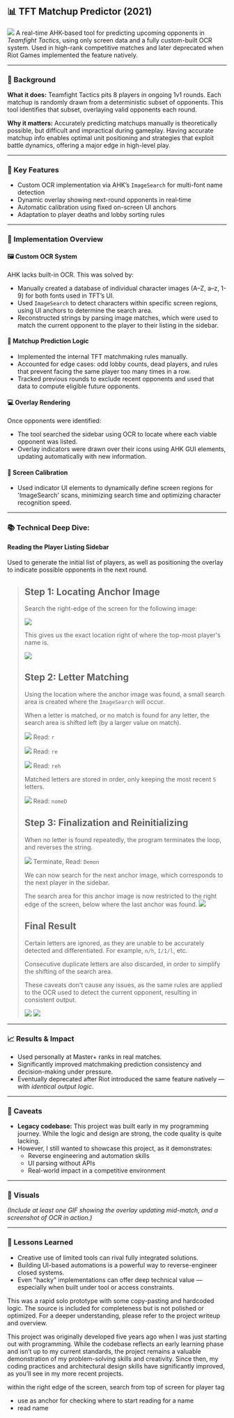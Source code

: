 ## 📊 TFT Matchup Predictor (2021)
![](Writeup/ScriptOverlay.png)
A real-time AHK-based tool for predicting upcoming opponents in *Teamfight Tactics*, using only screen data and a fully custom-built OCR system. Used in high-rank competitive matches and later deprecated when Riot Games implemented the feature natively.

---

### 🔧 Background
**What it does:** Teamfight Tactics pits 8 players in ongoing 1v1 rounds. Each matchup is randomly drawn from a deterministic subset of opponents. This tool identifies that subset, overlaying valid opponents each round. 

**Why it matters:** Accurately predicting matchups manually is theoretically possible, but difficult and impractical during gameplay. 
Having accurate matchup info enables optimal unit positioning and strategies that exploit battle dynamics, offering a major edge in high-level play. 

---

### 🎯 Key Features  
- Custom OCR implementation via AHK’s `ImageSearch` for multi-font name detection
- Dynamic overlay showing next-round opponents in real‐time  
- Automatic calibration using fixed on-screen UI anchors
- Adaptation to player deaths and lobby sorting rules  

---

### 🧠 Implementation Overview
#### 🖼️ Custom OCR System
AHK lacks built-in OCR. This was solved by:
- Manually created a database of individual character images (A–Z, a–z, 1-9) for both fonts used in TFT’s UI.
- Used `ImageSearch` to detect characters within specific screen regions, using UI anchors to determine the search area.
- Reconstructed strings by parsing image matches, which were used to match the current opponent to the player to their listing in the sidebar.

#### 🎯 Matchup Prediction Logic
- Implemented the internal TFT matchmaking rules manually.
- Accounted for edge cases: odd lobby counts, dead players, and rules that prevent facing the same player too many times in a row.
- Tracked previous rounds to exclude recent opponents and used that data to compute eligible future opponents.

#### 💻 Overlay Rendering

Once opponents were identified:
- The tool searched the sidebar using OCR to locate where each viable opponent was listed.
- Overlay indicators were drawn over their icons using AHK GUI elements, updating automatically with new information.

#### 📌 Screen Calibration
- Used indicator UI elements to dynamically define screen regions for 'ImageSearch' scans, minimizing search time and optimizing character recognition speed.

---

### 📚 Technical Deep Dive:

#### Reading the Player Listing Sidebar 

Used to generate the initial list of players, as well as positioning the overlay to indicate possible opponents in the next round.
> 
> ## Step 1: Locating Anchor Image
> Search the right-edge of the screen for the following image:
> 
> ![](Writeup/PlayerTagAnchor.png)
> 
> This gives us the exact location right of where the top-most player's name is.
> 
> ![](Writeup/PlayerTagAnchorExplanation.png)
>
> ## Step 2: Letter Matching
> Using the location where the anchor image was found, a small search area is created where the `ImageSearch` will occur.
>
> When a letter is matched, or no match is found for any letter, the search area is shifted left (by a larger value on match).
> 
> ![](Writeup/ocr1.png) Read: `r`
> 
> ![](Writeup/ocr2.png) Read: `re`
> 
> ![](Writeup/ocr3.png) Read: `reh`
>
> Matched letters are stored in order, only keeping the most recent `5` letters.
>
> ![](Writeup/ocr4.png) Read: `nomeD`
> 
> ## Step 3: Finalization and Reinitializing
>
> When no letter is found repeatedly, the program terminates the loop, and reverses the string.
> 
> ![](Writeup/ocr5.png) Terminate, Read: `Demon`
>
> We can now search for the next anchor image, which corresponds to the next player in the sidebar.
>
> The search area for this anchor image is now restricted to the right edge of the screen, below where the last anchor was found.
> ![](Writeup/AnchorSearchArea.png)
>
> ## Final Result
> Certain letters are ignored, as they are unable to be accurately detected and differentiated. For example, `n/h`, `I/1/l`, etc.
>
> Consecutive duplicate letters are also discarded, in order to simplify the shifting of the search area.
>
> These caveats don't cause any issues, as the same rules are applied to the OCR used to detect the current opponent, resulting in consistent output.
> 
> ![](Writeup/PlayersSidebarList.png) ![](Writeup/InternalPlayerList.png)



---

### 📈 Results & Impact

- Used personally at Master+ ranks in real matches.
- Significantly improved matchmaking prediction consistency and decision-making under pressure.
- Eventually deprecated after Riot introduced the same feature natively — with *identical output logic*.

---

### 🧹 Caveats

- **Legacy codebase:** This project was built early in my programming journey. While the logic and design are strong, the code quality is quite lacking.
- However, I still wanted to showcase this project, as it demonstrates:
  - Reverse engineering and automation skills
  - UI parsing without APIs
  - Real-world impact in a competitive environment

---

### 📸 Visuals

*(Include at least one GIF showing the overlay updating mid-match, and a screenshot of OCR in action.)*

---

### 🧠 Lessons Learned

- Creative use of limited tools can rival fully integrated solutions.
- Building UI-based automations is a powerful way to reverse-engineer closed systems.
- Even "hacky" implementations can offer deep technical value — especially when built under tool or access constraints.




This was a rapid solo prototype with some copy-pasting and hardcoded logic. The source is included for completeness but is not polished or optimized. For a deeper understanding, please refer to the project writeup and overview.

This project was originally developed five years ago when I was just starting out with programming. While the codebase reflects an early learning phase and isn’t up to my current standards, the project remains a valuable demonstration of my problem-solving skills and creativity. Since then, my coding practices and architectural design skills have significantly improved, as you’ll see in my more recent projects.


within the right edge of the screen, search from top of screen for player tag
- use as anchor for checking where to start reading for a name
- read name

